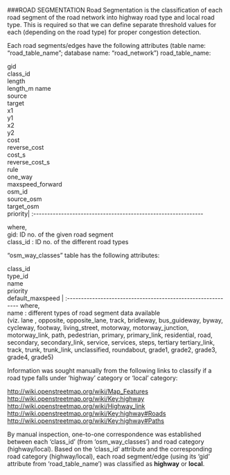 ###ROAD SEGMENTATION
Road Segmentation is the classification of each road segment of the road network into highway road type and local road type. 
This is required so that we can define separate threshold values for each (depending on the road type) for proper congestion detection.

Each road segments/edges have the following attributes (table name: “road_table_name”; database name: “road_network”)
road_table_name:

 gid</br>class_id</br>length</br>length_m name</br>source</br>target</br>x1</br>y1</br>x2</br>y2</br>cost</br>reverse_cost</br>cost_s</br>reverse_cost_s</br>rule</br>one_way</br>maxspeed_forward</br>osm_id</br>source_osm</br>target_osm</br>priority|
 :-------------------------------------------------------------

where,</br>
gid: ID no. of the given road segment </br>
class_id : ID no. of the different road types  

“osm_way_classes” table has the following attributes:

class_id</br>type_id</br>name</br>priority</br>default_maxspeed |
:------------------------------------------------------------
where,</br>
name : different types of road segment data available </br> 
(viz. lane , opposite, opposite_lane, track, bridleway, bus_guideway, byway, cycleway, footway, living_street, motorway, motorway_junction, motorway_link, path, pedestrian, primary, primary_link, residential, road, secondary, secondary_link, service, services, steps, tertiary tertiary_link, track, trunk, trunk_link, unclassified, roundabout, grade1, grade2, grade3, grade4, grade5)

Information was sought manually from the following links to classify if a road type falls under ‘highway’ category or ‘local’ category:

http://wiki.openstreetmap.org/wiki/Map_Features
http://wiki.openstreetmap.org/wiki/Key:highway
http://wiki.openstreetmap.org/wiki/Highway_link
http://wiki.openstreetmap.org/wiki/Key:highway#Roads
http://wiki.openstreetmap.org/wiki/Key:highway#Paths

By manual inspection, one-to-one correspondence was established between each ‘class_id’ (from ‘osm_way_classes’) and road category (highway/local). 
Based on the ‘class_id’ attribute and the corresponding road category (highway/local), each road segment/edge (using its ‘gid’ attribute from ‘road_table_name’) was classified as **highway** or **local**.



